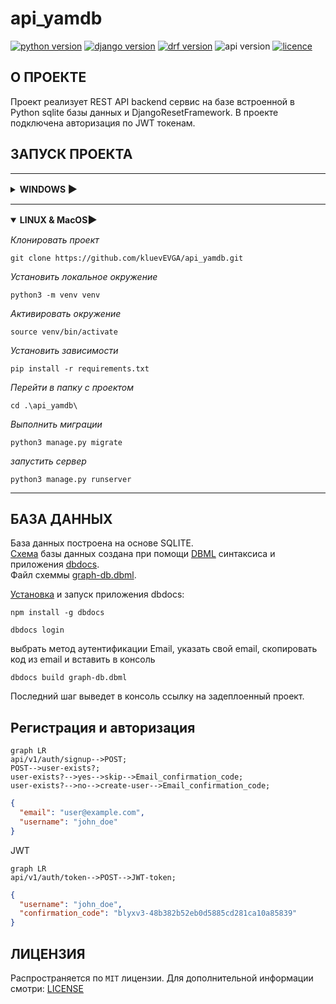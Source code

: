 # api_yamdb

[![python version](https://img.shields.io/static/v1?label=Python&message=3.11.2&color=97ca00&style=for-the-badge)](https://python.org)
[![django version](https://img.shields.io/static/v1?label=DJANGO&message=3.2.0&color=77ca00&style=for-the-badge)](https://www.djangoproject.com/)
[![drf version](https://img.shields.io/static/v1?label=DRF&message=3.12.4&color=97ca00&style=for-the-badge)](https://www.django-rest-framework.org/)
![api version](https://img.shields.io/static/v1?label=API%20VERSION&message=1.0.0&color=77ca00&style=for-the-badge)
[![licence](https://img.shields.io/static/v1?label=LICENSE&message=MIT&color=97ca00&style=for-the-badge)](https://github.com/kluevEVGA/api_final_yatube/blob/master/LICENSE)

## О ПРОЕКТЕ

Проект реализует REST API backend сервис на базе встроенной в Python sqlite базы данных и DjangoResetFramework. В
проекте подключена авторизация по JWT токенам.

## ЗАПУСК ПРОЕКТА

<hr/>
<details close>
<summary><h4 style="display: inline">WINDOWS <h3 style="display: inline">▶️</h3></h4></summary>

_Клонировать проект_

```shell
git clone https://github.com/kluevEVGA/api_yamdb.git
```

_Установить локальное окружение_

```shell
python -m venv venv
```

_Активировать окружение_

```shell
venv\Scripts\activate           # PowerShell
```

```shell
source venv/Scripts/activate    # Git Bash(Bash)
```

_Установить зависимости_

```shell
pip install -r requirements.txt
```

_Перейти в папку с проектом_

```shell
cd .\api_yamdb\
```

_Выполнить миграции_

```shell
python3 manage.py migrate
```

_запустить сервер_

```shell
python3 manage.py runserver
```

</details>
<hr/>

<details open>
<summary><h4 style="display: inline">LINUX & MacOS<h3 style="display: inline">▶️</h3></h4></summary>

_Клонировать проект_

```shell
git clone https://github.com/kluevEVGA/api_yamdb.git
```

_Установить локальное окружение_

```shell
python3 -m venv venv
```

_Активировать окружение_

```shell
source venv/bin/activate
```

_Установить зависимости_

```shell
pip install -r requirements.txt
```

_Перейти в папку с проектом_

```shell
cd .\api_yamdb\
```

_Выполнить миграции_

```shell
python3 manage.py migrate
```

_запустить сервер_

```shell
python3 manage.py runserver
```

</details>
<hr/>

## БАЗА ДАННЫХ

База данных построена на основе SQLITE.  
[Схема](https://dbdocs.io/kluev.evga/api_aymdb?view=relationships) базы данных создана при
помощи [DBML](https://www.dbml.org/docs/#project-definition) синтаксиса и приложения [dbdocs](https://dbdocs.io/).  
Файл схеммы [graph-db.dbml](https://github.com/kluevEVGA/api_yamdb/blob/master/graph-db.dbml).

[Установка](https://dbdocs.io/docs) и запуск приложения dbdocs:

```shell
npm install -g dbdocs
```

```shell
dbdocs login
```

выбрать метод аутентификации Email, указать свой email, скопировать код из email и вставить в консоль

```shell
dbdocs build graph-db.dbml
```

Последний шаг выведет в консоль ссылку на задеплоенный проект.

## Регистрация и авторизация

```mermaid
graph LR
api/v1/auth/signup-->POST;
POST-->user-exists?;
user-exists?-->yes-->skip-->Email_confirmation_code;
user-exists?-->no-->create-user-->Email_confirmation_code;
```

```json
{
  "email": "user@example.com",
  "username": "john_doe"
}
```

JWT

```mermaid
graph LR
api/v1/auth/token-->POST-->JWT-token;
```

```json
{
  "username": "john_doe",
  "confirmation_code": "blyxv3-48b382b52eb0d5885cd281ca10a85839"
}
```

## ЛИЦЕНЗИЯ

Распространяется по `MIT` лицензии. Для дополнительной информации
смотри: [LICENSE](https://github.com/kluevEVGA/api_yamdb/blob/master/LICENSE)
